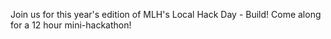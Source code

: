 Join us for this year's edition of MLH's Local Hack Day - Build! Come along for a 12 hour mini-hackathon!